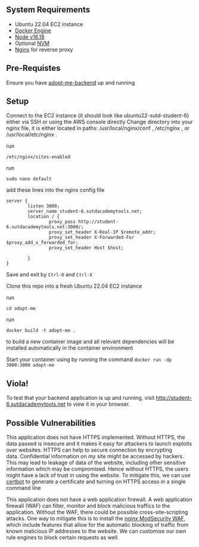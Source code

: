 ## System Requirements

* Ubuntu 22.04 EC2 instance
* [Docker Engine](https://docs.docker.com/engine/install/ubuntu/)
* [Node v16.18](https://www.digitalocean.com/community/tutorials/how-to-install-node-js-on-ubuntu-20-04)
* Optional [NVM](https://tecadmin.net/how-to-install-nvm-on-ubuntu-20-04/)
* [Nginx](https://www.digitalocean.com/community/tutorials/how-to-install-nginx-on-ubuntu-20-04) for reverse proxy

## Pre-Requistes
Ensure you have [adopt-me-backend](https://github.com/e0202709/adopt-me-backend) up and running


## Setup
Connect to the EC2 instance (it should look like ubuntu22-sutd-student-6) either via SSH or using the AWS console directly
Change directory into your nginx file, it is either located in paths: /usr/local/nginx/conf , /etc/nginx , or /usr/local/etc/nginx .

run 
```
/etc/nginx/sites-enabled
```
run 
```
sudo nano default
```
add these lines into the nginx config file
```
server {
        listen 3000;
        server_name student-6.sutdacademytools.net;
        location / {
                proxy_pass http://student-6.sutdacademytools.net:3000/;
                proxy_set_header X-Real-IP $remote_addr;
                proxy_set_header X-Forwarded-For $proxy_add_x_forwarded_for;
                proxy_set_header Host $host;

        }
}

```
Save and exit by `Ctrl-O` and `Ctrl-X`

Clone this repo into a fresh Ubuntu 22.04 EC2 instance

run 
``` 
cd adopt-me
```

run
```
docker build -t adopt-me .
```
to build a new container image
and all relevant dependencies will be installed automatically in the container environment


Start your container using by running the command
`docker run -dp 3000:3000 adopt-me`

## Viola!
To test that your backend application is up and running, visit http://student-6.sutdacademytools.net to view it in your browser.

## Possible Vulnerabilities 
This application does not have HTTPS implemented. Without HTTPS, the data passed is insecure and it makes it easy for attackers to launch exploits over websites. HTTPS can help to secure connection by encrypting data. Confidential information on my site might be accessed by hackers. This may lead to leakage of data of the website, including other sensitive information which may be compromised. Hence without HTTPS, the users might have a lack of trust in using the website. To mitigate this, we can use [certbot](https://certbot.eff.org/instructions?ws=nginx&os=ubuntuxenial) to generate a certificate and turning on HTTPS access in a single command line 

This application does not have a web application firewall. A web application firewall (WAF) can filter, monitor and block malicious traffics to the application. Without the WAF, there could be possible cross-site-scripting attacks. One way to mitigate this is to install the [nginx ModSecurity WAF](https://docs.nginx.com/nginx-waf/admin-guide/nginx-plus-modsecurity-waf-installation-logging/), which include features that allow for the automatic blocking of traffic from known malicious IP addresses to the website. We can customise our own rule engines to block certain requests as well.

